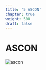 ```yaml
---
title: '5 ASCON'
chapter: true
weight: 500
draft: false
---
```


# ASCON

![ascon](/img/500/ascon_enc.png)
